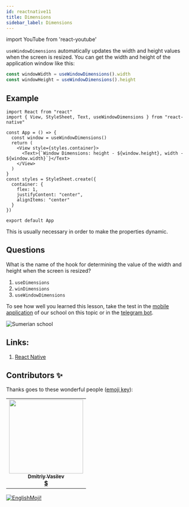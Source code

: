 ```yaml
---
id: reactnative11
title: Dimensions 
sidebar_label: Dimensions
---
```


import YouTube from 'react-youtube'

`useWindowDimensions` automatically updates the width and height values when the screen is resized. You can get the width and height of the application window like this:

```jsx
const windowWidth = useWindowDimensions().width
const windowHeight = useWindowDimensions().height
```

## Example

```SnackPlayer name=index.js
import React from "react"
import { View, StyleSheet, Text, useWindowDimensions } from "react-native"

const App = () => {
  const window = useWindowDimensions()
  return (
    <View style={styles.container}>
      <Text>{`Window Dimensions: height - ${window.height}, width - ${window.width}`}</Text>
    </View>
  )
}
const styles = StyleSheet.create({
  container: {
    flex: 1,
    justifyContent: "center",
    alignItems: "center"
  }
})

export default App
```

This is usually necessary in order to make the properties dynamic.

## Questions

What is the name of the hook for determining the value of the width and height when the screen is resized?

1. `useDimensions`
2. `winDimensions`
3. `useWindowDimensions`

To see how well you learned this lesson, take the test in the [mobile application](http://onelink.to/njhc95) of our school on this topic or in the [telegram bot](https://t.me/javascriptcamp_bot).

![Sumerian school](/img/app.jpg)

## Links:

1. [React Native](https://reactnative.dev/docs/usewindowdimensions)

## Contributors ✨

Thanks goes to these wonderful people ([emoji key](https://allcontributors.org/docs/en/emoji-key)):

<table>
  <tr>
    <td align="center"><a href="https://fullstackserverless.github.io/"><img src="https://avatars0.githubusercontent.com/u/6774813?v=4?s=200" width="200px;" alt=""/><br /><sub><b>Dmitriy Vasilev</b></sub></a><br /> <a href="https://github.com/gHashTag/react-native-village/commits?author=gHashTag" title="Documentation">  💲</a></td>
  </tr>
</table>

[![EnglishMoji!](/img/logo/englishmoji.png)](https://apps.apple.com/kz/app/englishmoji/id6450254885)
